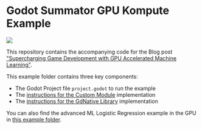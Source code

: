 # Godot Summator GPU Kompute Example

![](https://github.com/KomputeProject/kompute/raw/master/docs/images/komputer-godot-4.gif)

This repository contains the accompanying code for the Blog post ["Supercharging Game Development with GPU Accelerated Machine Learning"](https://medium.com/@AxSaucedo/supercharging-game-development-with-gpu-accelerated-ml-using-vulkan-kompute-the-godot-game-engine-4e75a84ea9f0).

This example folder contains three key components:
* The Godot Project file `project.godot` to run the example
* The [instructions for the Custom Module](./custom_module/) implementation
* The [instructions for the GdNative Library](./gdnative_shared/) implementation

You can also find the advanced ML Logistic Regression example in the GPU in [this example folder](../godot_logistic_regression/).

